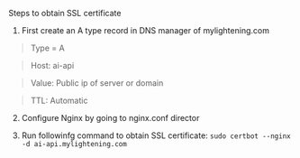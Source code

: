 Steps to obtain SSL certificate
1. First create an A type record in DNS manager of mylightening.com
> Type = A

> Host: ai-api

> Value: Public ip of server or domain

> TTL: Automatic

2. Configure Nginx by going to nginx.conf director

3. Run followinfg command to obtain SSL certificate: `sudo certbot --nginx -d ai-api.mylightening.com`

